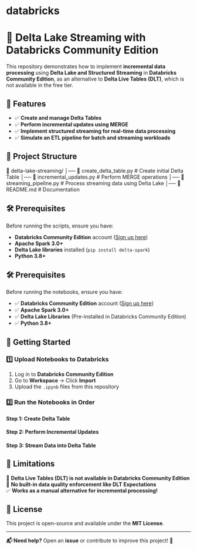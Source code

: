 # databricks

# 🚀 Delta Lake Streaming with Databricks Community Edition

This repository demonstrates how to implement **incremental data processing** using **Delta Lake and Structured Streaming** in **Databricks Community Edition**, as an alternative to **Delta Live Tables (DLT)**, which is not available in the free tier.

## 📌 Features
- ✅ **Create and manage Delta Tables**  
- ✅ **Perform incremental updates using MERGE**  
- ✅ **Implement structured streaming for real-time data processing**  
- ✅ **Simulate an ETL pipeline for batch and streaming workloads**  

## 📂 Project Structure

📁 delta-lake-streaming/ │── 📄 create_delta_table.py # Create initial Delta Table
│── 📄 incremental_updates.py # Perform MERGE operations
│── 📄 streaming_pipeline.py # Process streaming data using Delta Lake
│── 📄 README.md # Documentation


## 🛠️ Prerequisites
Before running the scripts, ensure you have:
- **Databricks Community Edition** account ([Sign up here](https://community.cloud.databricks.com/))
- **Apache Spark 3.0+**
- **Delta Lake libraries** installed (`pip install delta-spark`)
- **Python 3.8+**


## 🛠️ Prerequisites
Before running the notebooks, ensure you have:
- ✅ **Databricks Community Edition** account ([Sign up here](https://community.cloud.databricks.com/))
- ✅ **Apache Spark 3.0+**
- ✅ **Delta Lake Libraries** (Pre-installed in Databricks Community Edition)
- ✅ **Python 3.8+**

## 🚀 Getting Started

### **1️⃣ Upload Notebooks to Databricks**
1. Log in to **Databricks Community Edition**  
2. Go to **Workspace** → Click **Import**  
3. Upload the `.ipynb` files from this repository  

### **2️⃣ Run the Notebooks in Order**
#### **Step 1: Create Delta Table**

#### **Step 2: Perform Incremental Updates**

#### **Step 3: Stream Data into Delta Table**

## 📢 Limitations
🚫 **Delta Live Tables (DLT) is not available in Databricks Community Edition**  
🚫 **No built-in data quality enforcement like DLT Expectations**  
✅ **Works as a manual alternative for incremental processing!**  

## 📜 License
This project is open-source and available under the **MIT License**.  

---

**📬 Need help?** Open an **issue** or contribute to improve this project! 🚀  

